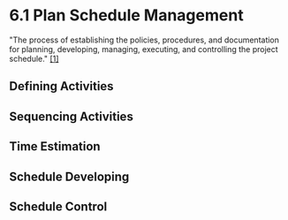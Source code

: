 # 6.1 Plan Schedule Management

"The process of establishing the policies, procedures, and documentation for
planning, developing, managing, executing, and controlling the project
schedule." [[1]](../home.md#references)

## Defining Activities

## Sequencing Activities

## Time Estimation

## Schedule Developing

## Schedule Control
